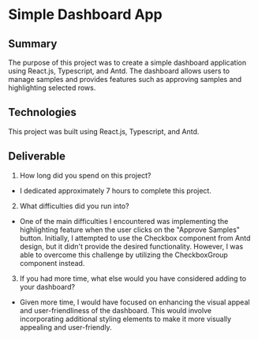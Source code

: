 # Simple Dashboard App

## Summary
The purpose of this project was to create a simple dashboard application using React.js, Typescript, and Antd. The dashboard allows users to manage samples and provides features such as approving samples and highlighting selected rows.

## Technologies
This project was built using React.js, Typescript, and Antd.

## Deliverable

1. How long did you spend on this project?
 - I dedicated approximately 7 hours to complete this project.

2. What difficulties did you run into?
 - One of the main difficulties I encountered was implementing the highlighting feature when the user clicks on the "Approve Samples" button. Initially, I attempted to use the Checkbox component from Antd design, but it didn't provide the desired functionality. However, I was able to overcome this challenge by utilizing the CheckboxGroup component instead.
 
3. If you had more time, what else would you have considered adding to your dashboard?
 - Given more time, I would have focused on enhancing the visual appeal and user-friendliness of the dashboard. This would involve incorporating additional styling elements to make it more visually appealing and user-friendly.

